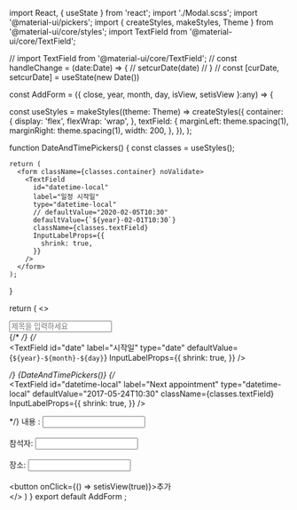 import React, { useState } from 'react';
import './Modal.scss';
import '@material-ui/pickers';
import { createStyles, makeStyles, Theme } from '@material-ui/core/styles';
import TextField from '@material-ui/core/TextField';

// import TextField from '@material-ui/core/TextField';
// const handleChange = (date:Date) => {
//   setcurDate(date)
// }
// const [curDate, setcurDate] = useState(new Date())

const AddForm = ({ close, year, month, day, isView, setisView }:any) => {

  const useStyles = makeStyles((theme: Theme) =>
    createStyles({
      container: {
        display: 'flex',
        flexWrap: 'wrap',
      },
      textField: {
        marginLeft: theme.spacing(1),
        marginRight: theme.spacing(1),
        width: 200,
      },
    }),
  );

  function DateAndTimePickers() {
    const classes = useStyles();

    return (
      <form className={classes.container} noValidate>
        <TextField
          id="datetime-local"
          label="일정 시작일"
          type="datetime-local"
          // defaultValue="2020-02-05T10:30"
          defaultValue={`${year}-02-01T10:30`}
          className={classes.textField}
          InputLabelProps={{
            shrink: true,
          }}
        />
      </form>
    );
  }

  return (
    <>
      <div className="Modal-overlay" onClick={close} />
      <div className="Modal">
      <input placeholder="제목을 입력하세요" className="title"></input>
        <div className="content">
          {/* <DatePicker
            selected={curDate}
            onChange={handleChange}
          /> */}
          {/* <form noValidate>
            <TextField
              id="date"
              label="시작일"
              type="date"
              defaultValue={`${year}-${month}-${day}`}
              InputLabelProps={{
                shrink: true,
              }}
            />
          </form> */}
          {DateAndTimePickers()}
          {/* <form className={classes.container} noValidate>
              <TextField
                id="datetime-local"
                label="Next appointment"
                type="datetime-local"
                defaultValue="2017-05-24T10:30"
                className={classes.textField}
                InputLabelProps={{
                  shrink: true,
                }}
              />
        </form> */}
          내용 : <input></input> <br></br>
          참석자:   <input></input> <br></br>
          장소:   <input></input> <br></br>
        </div>
        <div className="button-wrap">
          <button onClick={() => setisView(true)}>추가</button>
        </div>
      </div>
    </>
  )
 }
export default AddForm ;